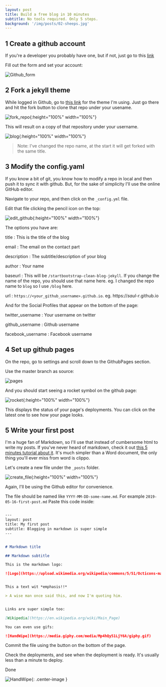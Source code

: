 ```yaml
---
layout: post
title: Build a free blog in 10 minutes
subtitle: No tools required. Only 5 steps.
background: '/img/posts/02-sheeps.jpg'
---
```


## 1 Create a github account

If you're a developer you probably have one, but if not, just go to this [link](https://github.com/join)

Fill out the form and set your account:

![Github_form](https://i.imgur.com/IktHIU7.png)


## 2 Fork a jekyll theme

While logged in Github, go to [this link](https://github.com/BlackrockDigital/startbootstrap-clean-blog-jekyll) for the theme I'm using. 
Just go there and hit the fork button to clone that repo under your usename.

![fork_repo](https://i.imgur.com/7s7zL8s.png){:height="100%" width="100%"}

This will result on a copy of that repository under your username.

![blog](https://i.imgur.com/8qbzzhI.png){:height="100%" width="100%"}

> Note: I've changed the repo name, at the start it will get forked with the same title.

## 3 Modify the config.yaml

If you know a bit of git, you know how to modify a repo in local and then push it to sync it with github. But, for the sake of simplicity I'll use the online GitHub editor.

Navigate to your repo, and then click on the `_config.yml` file.

Edit that file clicking the pencil icon on the top:

![edit_github](https://i.imgur.com/kTqj3YQ.png){:height="100%" width="100%"}

The options you have are:

title
  : This is the title of the blog
  
email
  : The email on the contact part

description
  : The subtitle/description of your blog

author
  : Your name

baseurl
  : This will be `/startbootstrap-clean-blog-jekyll`. If you change the name of the repo, you should use that name here. eg. I changed the repo name to `blog` so I use `/blog` here.

url
  : `https://<your_github_username>.github.io`. eg. https://*saul-r*.github.io

And for the Social Profiles that appear on the bottom of the page:

twitter_username
  : Your username on twitter

github_username
  : Github username

facebook_username
  : Facebook username 


## 4 Set up github pages

On the repo, go to settings and scroll down to the GithubPages section.

Use the master branch as source:

![pages](https://i.imgur.com/WKuOKt2.png)

And you should start seeing a rocket symbol on the github page:

![rocket](https://i.imgur.com/S6byrxP.png){:height="100%" width="100%"}

This displays the status of your page's deployments. You can click on the latest one to see how your page looks.


## 5 Write your first post

I'm a huge fan of Markdown, so I'll use that instead of cumbersome html to write my posts. If you've never heard of markdown, check it out [this 5 minutes tutorial about it](https://www.remarq.io/articles/five-minutes-to-markdown-mastery/). It's much simpler than a Word document, the only thing you'll ever miss from word is clippo.

Let's create a new file under the `_posts` folder.

![create_file](https://i.imgur.com/IE0crlO.png){:height="100%" width="100%"}

Again, I'll be using the Github editor for convenience.

The file should be named like `YYYY-MM-DD-some-name.md`. For example `2019-05-16-first-post.md`
Paste this code inside:

```markdown

---
layout: post
title: My first post
subtitle: Blogging in markdown is super simple
---


# Markdown title

## Markdown subtitle

This is the markdown logo:

![Logo](https://upload.wikimedia.org/wikipedia/commons/5/51/Octicons-markdown.svg)


This a text wit *emphasis!!*

> A wise man once said this, and now I'm quoting him.


Links are super simple too:

[Wikipedia](https://en.wikipedia.org/wiki/Main_Page)

You can even use gifs:

![HandWipe](https://media.giphy.com/media/Mp4hQy51LjY6A/giphy.gif)

```

Commit the file using the button on the bottom of the page.

Check the deployments, and see when the deployment is ready. It's usually less than a minute to deploy.

Done

![HandWipe](https://media.giphy.com/media/Mp4hQy51LjY6A/giphy.gif){: .center-image }